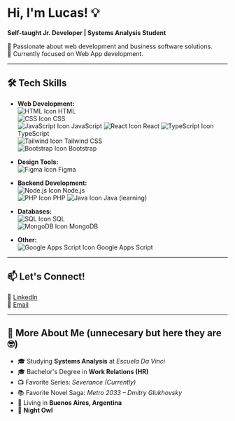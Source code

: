 # **Hi, I'm Lucas!** 💡  
**Self-taught Jr. Developer | Systems Analysis Student**  

🚀 Passionate about web development and business software solutions.  
🎯 Currently focused on Web App development.  

---

## 🛠️ **Tech Skills**  

- **Web Development:**  
  ![HTML Icon](https://img.icons8.com/color/20/000000/html-5.png) HTML  
  ![CSS Icon](https://img.icons8.com/color/20/000000/css3.png) CSS  
  ![JavaScript Icon](https://img.icons8.com/color/20/000000/javascript.png) JavaScript 
  ![React Icon](https://img.icons8.com/color/20/000000/react-native.png) React 
  ![TypeScript Icon](https://img.icons8.com/color/20/000000/typescript.png) TypeScript   
  ![Tailwind Icon](https://img.icons8.com/color/20/000000/tailwindcss.png) Tailwind CSS  
  ![Bootstrap Icon](https://img.icons8.com/color/20/000000/bootstrap.png) Bootstrap  

- **Design Tools:**  
  ![Figma Icon](https://img.icons8.com/color/20/000000/figma.png) Figma  

- **Backend Development:**  
  ![Node.js Icon](https://img.icons8.com/color/20/000000/nodejs.png) Node.js   
  ![PHP Icon](https://img.icons8.com/color/20/000000/php.png) PHP
  ![Java Icon](https://img.icons8.com/color/20/000000/java-coffee-cup-logo.png) Java  (learning)

- **Databases:**  
  ![SQL Icon](https://img.icons8.com/color/20/000000/sql.png) SQL   
  ![MongoDB Icon](https://img.icons8.com/color/20/000000/mongodb.png) MongoDB  

- **Other:**  
  ![Google Apps Script Icon](https://img.icons8.com/color/20/000000/google-logo.png) Google Apps Script  


---

## 📫 **Let's Connect!**  
🔗 [LinkedIn](https://www.linkedin.com/in/lucasruiz0101)  
📧 [Email](mailto:lucasruiz0110@gmail.com)  

---


  ## 🌟 **More About Me (unnecesary but here they are 🤓)**  
- 🎓 Studying **Systems Analysis** at *Escuela Da Vinci*  
- 🎓 Bachelor's Degree in **Work Relations (HR)**  
- 📺 Favorite Series: *Severance (Currently)*  
- 📚 Favorite Novel Saga: *Metro 2033 – Dmitry Glukhovsky*  
- 📍 Living in **Buenos Aires, Argentina**  
- 🌙 **Night Owl**  
